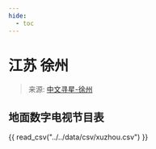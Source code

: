 ```yaml
---
hide:
  - toc
---
```


# 江苏 徐州

> 来源: [中文寻星-徐州](http://dtmb.saoing.com/xuzhou.htm)

## 地面数字电视节目表

{{ read_csv("../../data/csv/xuzhou.csv") }}
